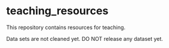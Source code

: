 # teaching_resources
This repository contains resources for teaching.

Data sets are not cleaned yet.
DO NOT release any dataset yet.